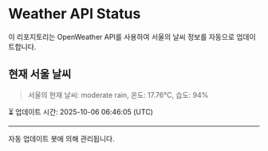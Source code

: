 
# Weather API Status

이 리포지토리는 OpenWeather API를 사용하여 서울의 날씨 정보를 자동으로 업데이트합니다.

## 현재 서울 날씨
> 서울의 현재 날씨: moderate rain, 온도: 17.76°C, 습도: 94%

⏳ 업데이트 시간: 2025-10-06 06:46:05 (UTC)

---
자동 업데이트 봇에 의해 관리됩니다.
